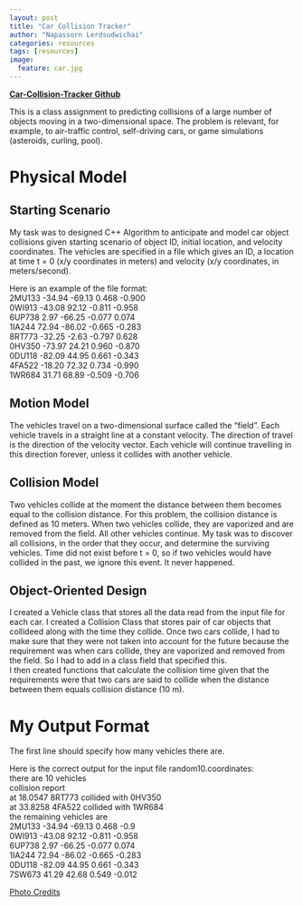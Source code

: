 ```yaml
---
layout: post
title: "Car Collision Tracker"
author: "Napassorn Lerdsudwichai"
categories: resources
tags: [resources]
image:
  feature: car.jpg
---
```


[**Car-Collision-Tracker Github**](https://github.com/napassornl/Car-Collision-Tracker)

This is a class assignment to predicting collisions of a large number of objects moving in a two-dimensional space.
The problem is relevant, for example, to air-traffic control, self-driving cars, or game simulations (asteroids, curling, pool).

# Physical Model
## Starting Scenario
My task was to designed C++ Algorithm to anticipate and model car object collisions given starting scenario of object ID, 
initial location, and velocity coordinates. The vehicles are specified in a file which gives an ID, a location at time t = 0
(x/y coordinates in meters) and velocity (x/y coordinates, in meters/second).  

Here is an example of the file format:  
2MU133 -34.94 -69.13 0.468 -0.900  
0WI913 -43.08 92.12 -0.811 -0.958  
6UP738 2.97 -66.25 -0.077 0.074  
1IA244 72.94 -86.02 -0.665 -0.283  
8RT773 -32.25 -2.63 -0.797 0.628  
0HV350 -73.97 24.21 0.960 -0.870  
0DU118 -82.09 44.95 0.661 -0.343  
4FA522 -18.20 72.32 0.734 -0.990  
1WR684 31.71 68.89 -0.509 -0.706  

## Motion Model  
The vehicles travel on a two-dimensional surface called the “field”. Each vehicle travels in a straight line at a constant velocity. The direction of travel is the direction of the velocity vector. Each vehicle will continue travelling in this direction forever, unless it collides with another vehicle.

## Collision Model
Two vehicles collide at the moment the distance between them becomes equal to the collision distance. For this problem, the collision distance is defined as 10 meters. When two vehicles collide, they are vaporized and are removed from the field. All other vehicles continue. My task was to discover all collisions, in the order that they occur, and determine the surviving vehicles. Time did not exist before t = 0, so if two vehicles would have collided in the past, we ignore this event. It never happened.  

## Object-Oriented Design
I created a Vehicle class that stores all the data read from the input file for each car. I created a Collision Class that stores pair of car objects that collideed along with the time they collide. Once two cars collide, I had to make sure that they were not taken into account for the future because the requirement was when cars collide, they are vaporized and removed from the field. So I had to add in a class field that specified this.    
I then created functions that calculate the collision time given that the requirements were that two cars are said to collide when the distance between them equals collision distance (10 m).   

# My Output Format
The first line should specify how many vehicles there are.   

Here is the correct output for the input file random10.coordinates:   
there are 10 vehicles  
collision report  
at 18.0547 8RT773 collided with 0HV350  
at 33.8258 4FA522 collided with 1WR684  
the remaining vehicles are  
2MU133 -34.94 -69.13 0.468 -0.9  
0WI913 -43.08 92.12 -0.811 -0.958  
6UP738 2.97 -66.25 -0.077 0.074  
1IA244 72.94 -86.02 -0.665 -0.283  
0DU118 -82.09 44.95 0.661 -0.343  
7SW673 41.29 42.68 0.549 -0.012  

[Photo Credits](https://www.ford.com/new-cars/)
